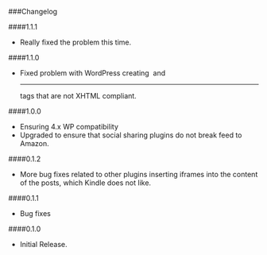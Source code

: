 ###Changelog


####1.1.1

* Really fixed the problem this time.

####1.1.0

* Fixed problem with WordPress creating <img> and <hr> tags that are not XHTML compliant.

####1.0.0

* Ensuring 4.x WP compatibility
* Upgraded to ensure that social sharing plugins do not break feed to Amazon.

####0.1.2

* More bug fixes related to other plugins inserting iframes into the content of the posts, which Kindle does not like.

####0.1.1

* Bug fixes

####0.1.0

* Initial Release.
